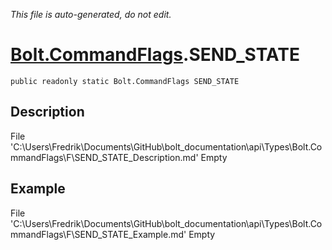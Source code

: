 *This file is auto-generated, do not edit.*

# [Bolt.CommandFlags](Types/Bolt.CommandFlags.md).SEND_STATE
`public readonly static Bolt.CommandFlags SEND_STATE`
## Description
File 'C:\Users\Fredrik\Documents\GitHub\bolt_documentation\api\Types\Bolt.CommandFlags\F\SEND_STATE_Description.md' Empty
## Example
File 'C:\Users\Fredrik\Documents\GitHub\bolt_documentation\api\Types\Bolt.CommandFlags\F\SEND_STATE_Example.md' Empty
